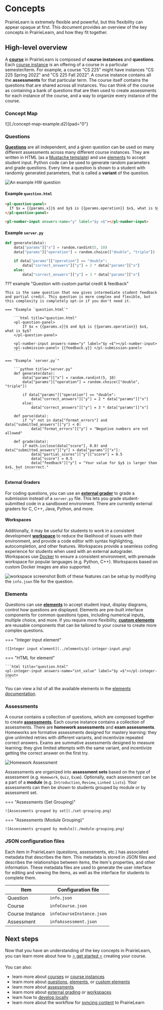# Concepts

PrairieLearn is extremely flexible and powerful, but this flexibility can appear opaque at first. This document provides an overview of the key concepts in PrairieLearn, and how they fit together.

## High-level overview

A [**course**](../course/index.md) in PrairieLearn is composed of **course instances** and **questions**. Each [course instance](../courseInstance.md) is an offering of a course in a particular semester/term. For example, a course "CS 225" might have instances "CS 225 Spring 2022" and "CS 225 Fall 2022". A course instance contains all the **assessments** for that particular term. The course itself contains the questions that are shared across all instances. You can think of the course as containing a bank of questions that are then used to create assessments for each instance of the course, and a way to organize every instance of the course.

### Concept Map

<div style="max-width: 500px;" markdown>
![](./concept-map-example.d2){pad="0"}
</div>

### Questions

[**Questions**](../question.md) are all independent, and a given question can be used on many different assessments across many different course instances. They are written in HTML (as a [Mustache template](https://mustache.github.io/mustache.5.html)) and use [elements](../elements.md) to accept student input. Python code can be used to generate random parameters and grade questions. Every time a question is shown to a student with randomly generated parameters, that is called a **variant** of the question.

![An example HW question](./hw-question.png)

#### Example `question.html`

```html title="question.html"
<pl-question-panel>
  If $x = {{params.x}}$ and $y$ is {{params.operation}} $x$, what is $y$?
</pl-question-panel>

<pl-number-input answers-name="y" label="$y =$"></pl-number-input>
```

#### Example `server.py`

```python title="server.py"
def generate(data):
    data["params"]["x"] = random.randint(5, 10)
    data["params"]["operation"] = random.choice(["double", "triple"])

    if data["params"]["operation"] == "double":
        data["correct_answers"]["y"] = 2 * data["params"]["x"]
    else:
        data["correct_answers"]["y"] = 3 * data["params"]["x"]
```

??? example "Question with custom partial credit & feedback"

    This is the same question that now gives intermediate student feedback and partial credit. This question is more complex and flexible, but this complexity is completely opt-in if you don't need it.

    === "Example `question.html`"

        ```html title="question.html"
        <pl-question-panel>
            If $x = {{params.x}}$ and $y$ is {{params.operation}} $x$, what is $y$?
        </pl-question-panel>

        <pl-number-input answers-name="y" label="$y =$"></pl-number-input>
        <pl-submission-panel> {{feedback.y}} </pl-submission-panel>
        ```

    === "Example `server.py`"

        ```python title="server.py"
        def generate(data):
            data["params"]["x"] = random.randint(5, 10)
            data["params"]["operation"] = random.choice(["double", "triple"])

            if data["params"]["operation"] == "double":
                data["correct_answers"]["y"] = 2 * data["params"]["x"]
            else:
                data["correct_answers"]["y"] = 3 * data["params"]["x"]

        def parse(data):
            if "y" not in data["format_errors"] and data["submitted_answers"]["y"] < 0:
                data["format_errors"]["y"] = "Negative numbers are not allowed"

        def grade(data):
            if math.isclose(data["score"], 0.0) and data["submitted_answers"]["y"] > data["params"]["x"]:
                data["partial_scores"]["y"]["score"] = 0.5
                data["score"] = 0.5
                data["feedback"]["y"] = "Your value for $y$ is larger than $x$, but incorrect."
        ```

#### External Graders

For coding questions, you can use an [**external grader**](../externalGrading.md) to grade a submission instead of a `server.py` file. This lets you grade student-submitted code in a sandboxed environment. There are currently external graders for C, C++, Java, Python, and more.

#### Workspaces

Additionally, it may be useful for students to work in a consistent development [**workspace**](../workspaces/index.md) to reduce the likelihood of issues with their environment, and provide a code editor with syntax highlighting, autocompletion, and other features. Workspaces provide a seamless coding experience for students when used with an external autograder. Workspaces use [Docker](https://docker.com) to ensure a consistent environment, with premade workspace for popular languages (e.g. Python, C++). Workspaces based on custom Docker images are also supported.

![workspace screenshot](./workspace.png)
Both of these features can be setup by modifying the `info.json` file for the question.

### Elements

Questions can use [**elements**](../elements.md) to accept student input, display diagrams, control how questions are displayed. Elements are pre-built interface components for common questions types, including numerical inputs, multiple choice, and more. If you require more flexibility, [**custom elements**](../devElements.md) are reusable components that can be tailored to your course to create more complex questions.

=== "Integer input element"

    ![Integer input element](../elements/pl-integer-input.png)

=== "HTML for element"

    ```html title="question.html"
    <pl-integer-input answers-name="int_value" label="$y =$"></pl-integer-input>
    ```

You can view a list of all the available elements in the [elements documentation](../elements.md).

### Assessments

A course contains a collection of questions, which are composed together to create [**assessments**](../assessment/index.md). Each course instance contains a collection of assessments. There are **homework assessments** and **exam assessments**. Homeworks are formative assessments designed for mastery learning: they give unlimited retries with different variants, and incentivize repeated correct answers. Exams are summative assessments designed to measure learning: they give limited attempts with the same variant, and incentivize getting the correct answer on the first try.

![Homework Assessment](./hw-assessment.png)

Asssessments are organized into **assessment sets** based on the type of assessment (e.g. `Homework`, `Quiz`, `Exam`). Optionally, each assessment can be a part of a **module** (e.g. `Introduction`, `Review`, `Linked Lists`). Your assessments can then be shown to students grouped by module or by assessment set.

=== "Assessments (Set Grouping)"

    ![Assessments grouped by set](./set-grouping.png)

=== "Assessments (Module Grouping)"

    ![Assessments grouped by module](./module-grouping.png)

### JSON configuration files

Each item in PrairieLearn (questions, assessments, etc.) has associated metadata that describes the item. This metadata is stored in JSON files and describes the relationships between items, the item's properties, and other information. These metadata files are used to generate the user interface for editing and viewing the items, as well as the interface for students to complete them.

| Item            | Configuration file        |
| --------------- | ------------------------- |
| Question        | `info.json`               |
| Course          | `infoCourse.json`         |
| Course Instance | `infoCourseInstance.json` |
| Assessment      | `infoAssessment.json`     |

## Next steps

Now that you have an understanding of the key concepts in PrairieLearn, you can learn more about how to [:star: get started :star:](../getStarted.md) creating your course.

You can also:

- learn more about [courses](../course/index.md) or [course instances](../courseInstance.md)
- learn more about [questions](../question.md), [elements](../elements.md), or [custom elements](../devElements.md)
- learn more about [assessments](../assessment/index.md)
- learn more about [external grading](../externalGrading.md) or [workspaces](../workspaces/index.md)
- learn how to [develop locally](../installing.md)
- learn more about the workflow for [syncing content](../sync.md) to PrairieLearn
